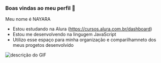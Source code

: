   ### Boas vindas ao meu perfil 💙
  Meu nome é NAYARA
  - Estou estudando na Alura (https://cursos.alura.com.br/dashboard)
  - Estou me desenvolvendo na lingugem JavaScript
  - Utilizo esse espaço para minha organização e comparilhamneto dos meus progetos desenvolvido

![descrição do GIF]( https://mir-s3-cdn-cf.behance.net/project_modules/hd/5eeea355389655.59822ff824b72.gif)
